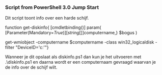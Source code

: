 ### Script from PowerShell 3.0 Jump Start

Dit script toont info over een harde schijf.


function get-diskinfo{
[cmdletbinding()]
param(
[Parameter(Mandatory=$True)]
[string[]]$computername,}
$bogus
)

get-wmiobject -computername $computername -class win32_logicaldisk -filter "DeviceID='c:'"}


Wanneer je dit opslaat als diskinfo.ps1 dan kun je het uitvoeren met .\diskinfo.ps1 en daarna wordt er een computernaam gevraagd waarvan je de info over de schijf wilt.

